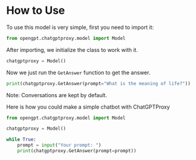 # How to Use

To use this model is very simple, first you need to import it:

```py
from opengpt.chatgptproxy.model import Model
```

After importing, we initialize the class to work with it.

```py
chatgptproxy = Model()
```

Now we just run the `GetAnswer` function to get the answer.

```py
print(chatgptproxy.GetAnswer(prompt="What is the meaning of life?"))
```
Note: Conversations are kept by default.

Here is how you could make a simple chatbot with ChatGPTProxy

```py
from opengpt.chatgptproxy.model import Model

chatgptproxy = Model()

while True:
    prompt = input("Your prompt: ")
    print(chatgptproxy.GetAnswer(prompt=prompt))
```
